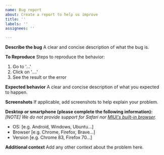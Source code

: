 ```yaml
---
name: Bug report
about: Create a report to help us improve
title: ''
labels: ''
assignees: ''

---
```


**Describe the bug**
A clear and concise description of what the bug is.

**To Reproduce**
Steps to reproduce the behavior:
1. Go to '...'
2. Click on '....'
3. See the result or the error

**Expected behavior**
A clear and concise description of what you expected to happen.

**Screenshots**
If applicable, add screenshots to help explain your problem.

**Desktop or smartphone (please complete the following information):**
*[NOTE] We do not provide support for Safari nor [MIUI's built-in browser](https://play.google.com/store/apps/details?id=com.mi.globalbrowser).*
 - OS: [e.g. Android, Windows, Ubuntu...]
 - Browser [e.g. Chrome, Firefox, Brave...]
 - Version [e.g. Chrome 83, Firefox 70...]

**Additional context**
Add any other context about the problem here.
